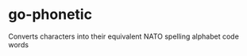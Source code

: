 go-phonetic
===========

Converts characters into their equivalent NATO spelling alphabet code words